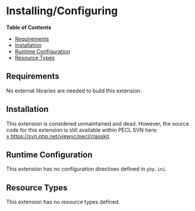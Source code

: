 Installing/Configuring
======================

**Table of Contents**

-   [Requirements](/classkit/setup.html#Requirements)
-   [Installation](/classkit/setup.html#Installation)
-   [Runtime
    Configuration](/classkit/setup.html#Runtime%20Configuration)
-   [Resource Types](/classkit/setup.html#Resource%20Types)

Requirements
------------

No external libraries are needed to build this extension.

Installation
------------

This extension is considered unmaintained and dead. However, the source
code for this extension is still available within PECL SVN here:
<a href="https://svn.php.net/viewvc/pecl/classkit" class="link external">» https://svn.php.net/viewvc/pecl/classkit</a>.

Runtime Configuration
---------------------

This extension has no configuration directives defined in `php.ini`.

Resource Types
--------------

This extension has no resource types defined.
